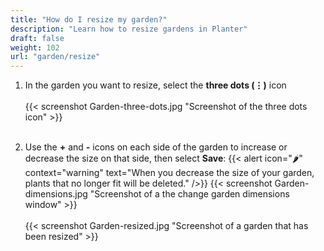 ```yaml
---
title: "How do I resize my garden?"
description: "Learn how to resize gardens in Planter"
draft: false
weight: 102
url: "garden/resize"
---
```



1. In the garden you want to resize, select the **three dots (⋮)** icon<br /><br />
{{< screenshot Garden-three-dots.jpg "Screenshot of the three dots icon" >}}<br /><br />

2. Use the **+** and **-** icons on each side of the garden to increase or decrease the size on that side, then select **Save**:
{{< alert icon="🌶️" context="warning" text="When you decrease the size of your garden, plants that no longer fit will be deleted." />}}
{{< screenshot Garden-dimensions.jpg "Screenshot of a the change garden dimensions window" >}}<br /><br />
{{< screenshot Garden-resized.jpg "Screenshot of a garden that has been resized" >}}
